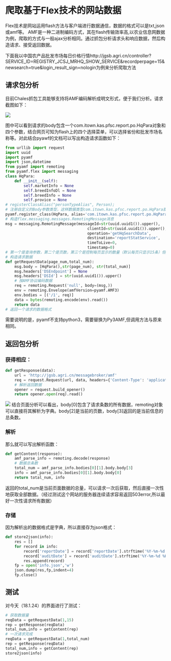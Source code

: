 # 爬取基于Flex技术的网站数据
Flex技术是网站运用flash方法与客户端进行数据通信，数据的格式可以是txt,json或amf等。
AMF是一种二进制编码方式，其在flash传输效率高,以农业信息网数据为例，爬取的方式与一般ajax分析相同。通过抓包分析请求头和响应数据，然后构造请求、接受返回数据。

下面我以中国农产品批发市场每日价格行情http://jgsb.agri.cn/controller?SERVICE_ID=REGISTRY_JCSJ_MRHQ_SHOW_SERVICE&recordperpage=15&newsearch=true&login_result_sign=nologin为例来分析爬取方法
## 请求包分析
目前Chales抓包工具能够支持将AMF编码解析成明文形式，便于我们分析。请求截图如下：

![](https://ws1.sinaimg.cn/large/6af92b9fgy1fnrp6i3gcej20i608f0tf.jpg)

图中可以看到请求的body包含一个com.itown.kas.pfsc.report.po.HqPara对象和四个参数，结合网页可知为flash上的四个选择菜单，可以选择省份和批发市场名称等。对此结合pyawf的文档可以写出构造请求函数如下：
```python
from urllib import request
import uuid  
import pyamf
import json,datetime  
from pyamf import remoting  
from pyamf.flex import messaging  
class HqPara:    
    def __init__(self):  
        self.marketInfo = None  
        self.breedInfoDl = None  
        self.breedInfo = None  
        self.provice = None   
# registerClassAlias("personTypeAlias", Person);  
# 注册自定义的Body参数类型，这样数据类型com.itown.kas.pfsc.report.po.HqPara就会在后面被一并发给服务端（否则服务端就可能返回参数不是预期的异常Client.Message.Deserialize.InvalidType）  
pyamf.register_class(HqPara, alias='com.itown.kas.pfsc.report.po.HqPara')    
# 构造flex.messaging.messages.RemotingMessage消息
msg = messaging.RemotingMessage(messageId=str(uuid.uuid1()).upper(),  
                                    clientId=str(uuid.uuid1()).upper(),  
                                    operation='getHqSearchData',  
                                    destination='reportStatService',  
                                    timeToLive=0,  
                                    timestamp=0)  
# 第一个是查询参数，第二个是页数，第三个是控制每页显示的数量（默认每页只显示15条）但爬取的时候可以一下子设置成全部的数量
# 构造请求数据
def getRequestData(page_num,total_num):
    msg.body = [HqPara(),str(page_num), str(total_num)]  
    msg.headers['DSEndpoint'] = None  
    msg.headers['DSId'] = str(uuid.uuid1()).upper()  
    # 按AMF协议编码数据  
    req = remoting.Request('null', body=(msg,))  
    env = remoting.Envelope(amfVersion=pyamf.AMF3)  
    env.bodies = [('/1', req)]  
    data = bytes(remoting.encode(env).read())
    return data
# 返回一个请求的数据格式
```
需要说明的是，pyamf不支持python3，需要替换为Py3AMF,但调用方法与原来相同。
## 返回包分析
### 获得相应：
```python
def getResponse(data):
    url = 'http://jgsb.agri.cn/messagebroker/amf'
    req = request.Request(url, data, headers={'Content-Type': 'application/x-amf'})
    # 解析返回数据  
    opener = request.build_opener()          
    return opener.open(req).read()
```
![](https://ws1.sinaimg.cn/large/6af92b9fgy1fnrp9qrkprj20if07iq3k.jpg)
结合页面分析可以看出，body[0]包含了请求条数的所有数据，remoting对象可以直接将其解析为字典。body[2]是当前的页数，body[3]返回的是当前信息的总条数。
### 解析
那么就可以写出解析函数：
```python
def getContent(response):
    amf_parse_info = remoting.decode(response)
    # 数据总条数
    total_num = amf_parse_info.bodies[0][1].body.body[3]
    info = amf_parse_info.bodies[0][1].body.body[0]
    return total_num, info
```
返回的total_num是当前页面数据的总量，可以请求一次后获取，然后直接一次性地获取全部数据。（经过测试这个网站的服务器连续请求容易返回503error,所以最好一次性请求所有数据）
### 存储
因为解析出的数据格式是字典，所以直接存为json格式：
```python
def store2json(info):
    res = []
    for record in info:
        record['reportDate'] = record['reportDate'].strftime('%Y-%m-%d %H:%M:%S')
        record['auditDate'] = record['auditDate'].strftime('%Y-%m-%d %H:%M:%S')
        res.append(record)
    fp = open('info.json','w') 
    json.dump(res,fp,indent=4)
    fp.close()
```
## 测试
对今天（18.1.24）的界面进行了测试：
```python
# 获取数据量
reqData = getRequestData(1,15)
rep = getResponse(reqData)
total_num,info = getContent(rep)
# 一次请求完成
reqData = getRequestData(1,total_num)
rep = getResponse(reqData)
total_num,info = getContent(rep)
store2json(info)
```